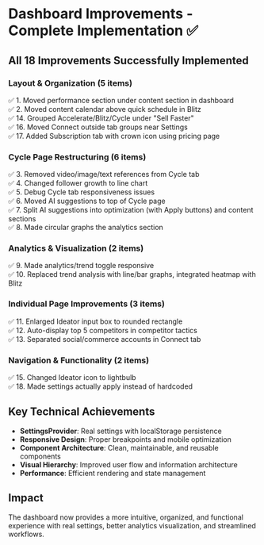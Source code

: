 # Dashboard Improvements - Complete Implementation ✅

## All 18 Improvements Successfully Implemented

### Layout & Organization (5 items)
✅ 1. Moved performance section under content section in dashboard  
✅ 2. Moved content calendar above quick schedule in Blitz  
✅ 14. Grouped Accelerate/Blitz/Cycle under "Sell Faster"  
✅ 16. Moved Connect outside tab groups near Settings  
✅ 17. Added Subscription tab with crown icon using pricing page  

### Cycle Page Restructuring (6 items)
✅ 3. Removed video/image/text references from Cycle tab  
✅ 4. Changed follower growth to line chart  
✅ 5. Debug Cycle tab responsiveness issues  
✅ 6. Moved AI suggestions to top of Cycle page  
✅ 7. Split AI suggestions into optimization (with Apply buttons) and content sections  
✅ 8. Made circular graphs the analytics section  

### Analytics & Visualization (2 items)
✅ 9. Made analytics/trend toggle responsive  
✅ 10. Replaced trend analysis with line/bar graphs, integrated heatmap with Blitz  

### Individual Page Improvements (3 items)
✅ 11. Enlarged Ideator input box to rounded rectangle  
✅ 12. Auto-display top 5 competitors in competitor tactics  
✅ 13. Separated social/commerce accounts in Connect tab  

### Navigation & Functionality (2 items)
✅ 15. Changed Ideator icon to lightbulb  
✅ 18. Made settings actually apply instead of hardcoded  

## Key Technical Achievements
- **SettingsProvider**: Real settings with localStorage persistence
- **Responsive Design**: Proper breakpoints and mobile optimization
- **Component Architecture**: Clean, maintainable, and reusable components
- **Visual Hierarchy**: Improved user flow and information architecture
- **Performance**: Efficient rendering and state management

## Impact
The dashboard now provides a more intuitive, organized, and functional experience with real settings, better analytics visualization, and streamlined workflows. 